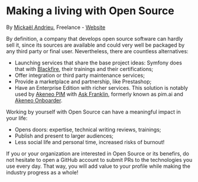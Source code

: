 # Making a living with Open Source
By [Mickaël Andrieu](https://twitter.com/mickael_andrieu), Freelance - [Website](http://www.mickael-andrieu.com/)

By definition, a company that develops open source software can hardly sell it, since its sources are available and could very well be packaged by any third party or final user. Nevertheless, there are countless alternatives:
- Launching services that share the base project ideas: Symfony does that with [Blackfire](https://blackfire.io/), their trainings and their certifications;
- Offer integration or third party maintenance services;
- Provide a marketplace and partnership, like Prestashop;
- Have an Enterprise Edition with richer services. This solution is notably used by [Akeneo PIM](https://www.akeneo.com/) with [Ask Franklin](https://www.akeneo.com/ask-franklin/), formerly known as pim.ai and [Akeneo Onboarder](https://www.akeneo.com/akeneo-onboarder/).

Working by yourself with Open Source can have a meaningful impact in your life:
- Opens doors: expertise, technical writing reviews, trainings;
- Publish and present to larger audiences;
- Less social life and personal time, increased risks of burnout!

If you or your organization are interested in Open Source or its benefirs, do not hesitate to open a GitHub account to submit PRs to the technologies you use every day. That way, you will add value to your profile while making the industry progress as a whole!

